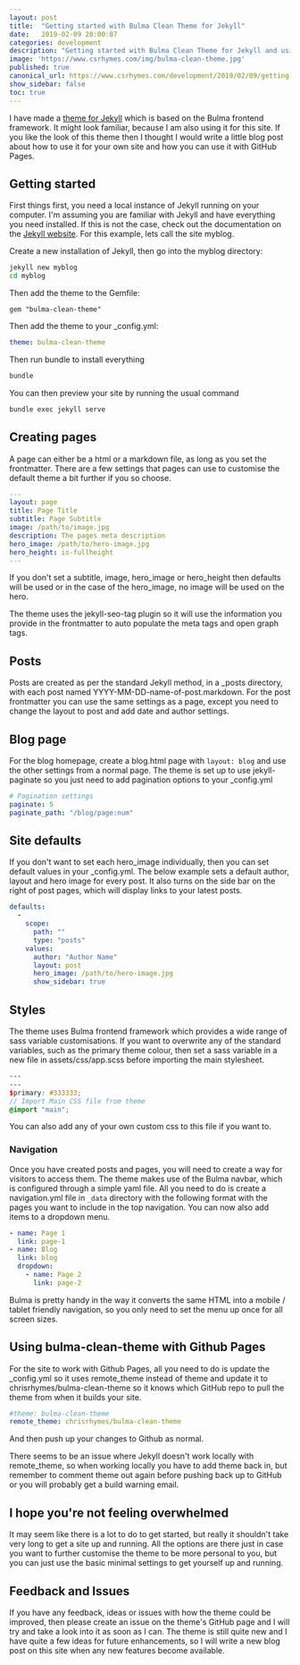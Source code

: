 ```yaml
---
layout: post
title:  "Getting started with Bulma Clean Theme for Jekyll"
date:   2019-02-09 20:00:07
categories: development
description: "Getting started with Bulma Clean Theme for Jekyll and using it with GitHub Pages"
image: 'https://www.csrhymes.com/img/bulma-clean-theme.jpg'
published: true
canonical_url: https://www.csrhymes.com/development/2019/02/09/getting-started-with-bulma-clean-theme.html
show_sidebar: false
toc: true
---
```


I have made a [theme for Jekyll](https://rubygems.org/gems/bulma-clean-theme) which is based on the Bulma frontend framework. It might look familiar, because I am also using it for this site. If you like the look of this theme then I thought I would write a little blog post about how to use it for your own site and how you can use it with GitHub Pages. 

## Getting started

First things first, you need a local instance of Jekyll running on your computer. I'm assuming you are familiar with Jekyll and have everything you need installed. If this is not the case, check out the documentation on the [Jekyll website](https://jekyllrb.com/docs/). For this example, lets call the site myblog.

Create a new installation of Jekyll, then go into the myblog directory:
```bash
jekyll new myblog
cd myblog
```

Then add the theme to the Gemfile:
```
gem "bulma-clean-theme"
```

Then add the theme to your _config.yml:
```yaml
theme: bulma-clean-theme
```

Then run bundle to install everything
```bash
bundle
```

You can then preview your site by running the usual command
```bash
bundle exec jekyll serve
```

## Creating pages

A page can either be a html or a markdown file, as long as you set the frontmatter. There are a few settings that pages can use to customise the default theme a bit further if you so choose. 

```yaml
---
layout: page
title: Page Title
subtitle: Page Subtitle
image: /path/to/image.jpg
description: The pages meta description
hero_image: /path/to/hero-image.jpg
hero_height: is-fullheight
---
```

If you don't set a subtitle, image, hero_image or hero_height then defaults will be used or in the case of the hero_image, no image will be used on the hero. 

The theme uses the jekyll-seo-tag plugin so it will use the information you provide in the frontmatter to auto populate the meta tags and open graph tags. 

## Posts

Posts are created as per the standard Jekyll method, in a _posts directory, with each post named YYYY-MM-DD-name-of-post.markdown. For the post frontmatter you can use the same settings as a page, except you need to change the layout to post and add date and author settings. 

## Blog page

For the blog homepage, create a blog.html page with `layout: blog` and use the other settings from a normal page. The theme is set up to use jekyll-paginate so you just need to add pagination options to your _config.yml

```yml
# Pagination settings
paginate: 5
paginate_path: "/blog/page:num"
```

## Site defaults

If you don't want to set each hero_image individually, then you can set default values in your _config.yml. The below example sets a default author, layout and hero image for every post. It also turns on the side bar on the right of post pages, which will display links to your latest posts. 

```yml
defaults:
  -
    scope:
      path: ""
      type: "posts"
    values:
      author: "Author Name"
      layout: post
      hero_image: /path/to/hero-image.jpg
      show_sidebar: true
```

## Styles

The theme uses Bulma frontend framework which provides a wide range of sass variable customisations. If you want to overwrite any of the standard variables, such as the primary theme colour, then set a sass variable in a new file in assets/css/app.scss before importing the main stylesheet.

```scss
---
---
$primary: #333333;
// Import Main CSS file from theme
@import "main";
```

You can also add any of your own custom css to this file if you want to. 

### Navigation

Once you have created posts and pages, you will need to create a way for visitors to access them. The theme makes use of the Bulma navbar, which is configured through a simple yaml file. All you need to do is create a navigation.yml file in `_data` directory with the following format with the pages you want to include in the top navigation. You can now also add items to a dropdown menu.

```yaml
- name: Page 1
  link: page-1
- name: Blog
  link: blog
  dropdown: 
    - name: Page 2
      link: page-2
```

Bulma is pretty handy in the way it converts the same HTML into a mobile / tablet friendly navigation, so you only need to set the menu up once for all screen sizes. 

## Using bulma-clean-theme with Github Pages

For the site to work with Github Pages, all you need to do is update the _config.yml so it uses remote_theme instead of theme and update it to chrisrhymes/bulma-clean-theme so it knows which GitHub repo to pull the theme from when it builds your site. 

```yaml
#theme: bulma-clean-theme
remote_theme: chrisrhymes/bulma-clean-theme
```

And then push up your changes to Github as normal. 

There seems to be an issue where Jekyll doesn't work locally with remote_theme, so when working locally you have to add theme back in, but remember to comment theme out again before pushing back up to GitHub or you will probably get a build warning email.

## I hope you're not feeling overwhelmed

It may seem like there is a lot to do to get started, but really it shouldn't take very long to get a site up and running. All the options are there just in case you want to further customise the theme to be more personal to you, but you can just use the basic minimal settings to get yourself up and running. 

## Feedback and Issues

If you have any feedback, ideas or issues with how the theme could be improved, then please create an issue on the theme's GitHub page and I will try and take a look into it as soon as I can. The theme is still quite new and I have quite a few ideas for future enhancements, so I will write a new blog post on this site when any new features become available. 
